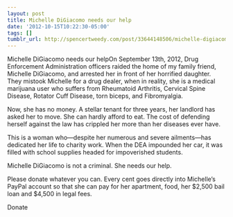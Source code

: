 ```yaml
---
layout: post
title: Michelle DiGiacomo needs our help
date: '2012-10-15T10:22:30-05:00'
tags: []
tumblr_url: http://spencertweedy.com/post/33644148506/michelle-digiacomo-needs-our-help
---
```

Michelle DiGiacomo needs our helpOn September 13th, 2012, Drug Enforcement Administration officers raided the home of my family friend, Michelle DiGiacomo, and arrested her in front of her horrified daughter. They mistook Michelle for a drug dealer, when in reality, she is a medical marijuana user who suffers from Rheumatoid Arthritis, Cervical Spine Disease, Rotator Cuff Disease, torn biceps, and Fibromyalgia.

Now, she has no money. A stellar tenant for three years, her landlord has asked her to move. She can hardly afford to eat. The cost of defending herself against the law has crippled her more than her diseases ever have.

This is a woman who—despite her numerous and severe ailments—has dedicated her life to charity work. When the DEA impounded her car, it was filled with school supplies headed for impoverished students.

Michelle DiGiacomo is not a criminal. She needs our help.

Please donate whatever you can. Every cent goes directly into Michelle’s PayPal account so that she can pay for her apartment, food, her $2,500 bail loan and $4,500 in legal fees.

Donate
